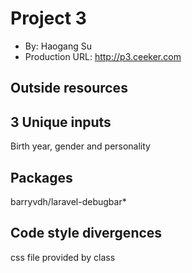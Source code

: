 # Project 3
+ By: Haogang Su
+ Production URL: <http://p3.ceeker.com>

## Outside resources

## 3 Unique inputs
Birth year, gender and personality
## Packages
barryvdh/laravel-debugbar*

## Code style divergences
css file provided by class

